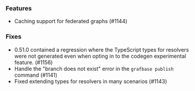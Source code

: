 ### Features

- Caching support for federated graphs (#1144)

### Fixes

- 0.51.0 contained a regression where the TypeScript types for resolvers were not generated even when opting in to the codegen experimental feature. (#1156)
- Handle the "branch does not exist" error in the `grafbase publish` command (#1141)
- Fixed extending types for resolvers in many scenarios (#1143)

